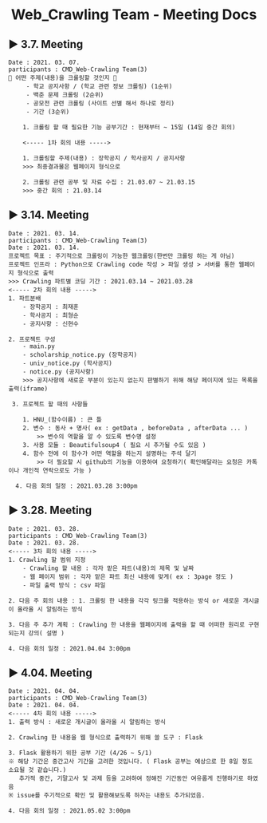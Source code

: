 <h1 align='center'>Web_Crawling Team - Meeting Docs</h1>

## ▶ 3.7. Meeting
    Date : 2021. 03. 07.
    participants : CMD_Web-Crawling Team(3)
    🧨 어떤 주제(내용)을 크롤링할 것인지 🧨
         - 학교 공지사항 / (학교 관련 정보 크롤링) (1순위)
         - 백준 문제 크롤링 (2순위)
         - 공모전 관련 크롤링 (사이트 선별 해서 하나로 정리) 
         - 기간 (3순위)

        1. 크롤링 할 때 필요한 기능 공부기간 : 현재부터 ~ 15일 (14일 중간 회의) 

        <----- 1차 회의 내용 ----->

        1. 크롤링할 주제(내용) : 장학공지 / 학사공지 / 공지사항
        >>> 최종결과물은 웹페이지 형식으로

        2. 크롤링 관련 공부 및 자료 수집 : 21.03.07 ~ 21.03.15
        >>> 중간 회의 : 21.03.14 

## ▶ 3.14. Meeting
    Date : 2021. 03. 14.
    participants : CMD_Web-Crawling Team(3)
    Date : 2021. 03. 14.
    프로젝트 목표 : 주기적으로 크롤링이 가능한 웹크롤링(한번만 크롤링 하는 게 아님)
    프로젝트 인프라 : Python으로 Crawling code 작성 > 파일 생성 > 서버를 통한 웹페이지 형식으로 출력
    >>> Crawling 파트별 코딩 기간 : 2021.03.14 ~ 2021.03.28
    <----- 2차 회의 내용 ----->
    1. 파트분배 
        - 장학공지 : 최재훈
        - 학사공지 : 최형순
        - 공지사항 : 신현수

    2. 프로젝트 구성 
        - main.py
        - scholarship_notice.py (장학공지)
        - univ_notice.py (학사공지)
        - notice.py (공지사항)
        >>> 공지사항에 새로운 부분이 있는지 없는지 판별하기 위해 해당 페이지에 있는 목록을 출력(iframe)

     3. 프로젝트 할 때의 사항들

        1. HNU_(함수이름) : 큰 틀
        2. 변수 : 동사 + 명사( ex : getData , beforeData , afterData ... ) 
	        >> 변수의 역할을 알 수 있도록 변수명 설정
        3. 사용 모듈 : Beautifulsoup4 ( 필요 시 추가될 수도 있음 )
        4. 함수 전에 이 함수가 어떤 역할을 하는지 설명하는 주석 달기
            >> 더 필요할 시 github의 기능을 이용하여 요청하기( 확인해달라는 요청은 카톡이나 개인적 연락으로도 가능 )

      4. 다음 회의 일정 : 2021.03.28 3:00pm

## ▶ 3.28. Meeting
    Date : 2021. 03. 28.
    participants : CMD_Web-Crawling Team(3)
    Date : 2021. 03. 28.
    <----- 3차 회의 내용 ----->
    1. Crawling 할 범위 지정
        - Crawling 할 내용 : 각자 맡은 파트(내용)의 제목 및 날짜
        - 웹 페이지 범위 : 각자 맡은 파트 최신 내용에 맞게( ex : 3page 정도 )
        - 파일 출력 방식 : csv 파일
        
    2. 다음 주 회의 내용 : 1. 크롤링 한 내용을 각각 링크를 적용하는 방식 or 새로운 개시글이 올라올 시 알림하는 방식
    
    3. 다음 주 추가 계획 : Crawling 한 내용을 웹페이지에 출력을 할 때 어떠한 원리로 구현되는지 강의( 설명 )
   
    4. 다음 회의 일정 : 2021.04.04 3:00pm

## ▶ 4.04. Meeting
    Date : 2021. 04. 04.
    participants : CMD_Web-Crawling Team(3)
    Date : 2021. 04. 04.
    <----- 4차 회의 내용 ----->
    1. 출력 방식 : 새로운 개시글이 올라올 시 알림하는 방식
        
    2. Crawling 한 내용을 웹 형식으로 출력하기 위해 쓸 도구 : Flask
    
    3. Flask 활용하기 위한 공부 기간 (4/26 ~ 5/1)
    ※ 해당 기간은 중간고사 기간을 고려한 것입니다. ( Flask 공부는 예상으로 한 8일 정도 소요될 것 같습니다.)
       추가적 중간, 기말고사 및 과제 등을 고려하여 정해진 기간동안 여유롭게 진행하기로 하였음
    ※ issue를 주기적으로 확인 및 활용해보도록 하자는 내용도 추가되었음.
   
    4. 다음 회의 일정 : 2021.05.02 3:00pm
